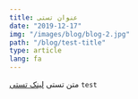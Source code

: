 ```yaml
---
title: عنوان تستی
date: "2019-12-17"
img: "/images/blog/blog-2.jpg"
path: "/blog/test-title"
type: article
lang: fa
---
```


متن تستی
[لینک تستی](www.mohsenshabanian.com)
`test`
